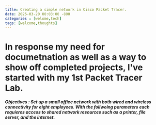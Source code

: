 ```yaml
---
title: Creating a simple network in Cisco Packet Tracer.
date: 2025-03-20 00:03:00 -800
categories : [welome,tech]
tags: [welcome,thoughts]
---
```


# In response my need for documetnation as well as a way to show off completed projects, I've started with my 1st Packet Tracer Lab. 

##### Objectives : Set up a small office network with both wired and wireless connectivity for eight employees. With the follwoing parameters each requieres access to shared network resources such as a printer, file server, and the internet.

